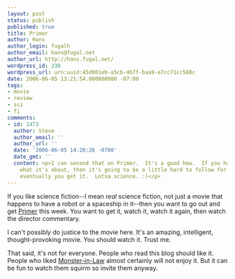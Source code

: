 ```yaml
---
layout: post
status: publish
published: true
title: Primer
author: Hans
author_login: fugalh
author_email: hans@fugal.net
author_url: http://hans.fugal.net/
wordpress_id: 338
wordpress_url: urn:uuid:45d001eb-a5cb-4b7f-baa9-e7cc71cc588c
date: 2006-06-05 13:21:54.000000000 -07:00
tags:
- movie
- review
- sci
- fi
comments:
- id: 1473
  author: Steve
  author_email: ''
  author_url: ''
  date: '2006-06-05 14:20:26 -0700'
  date_gmt: ''
  content: <p>I can second that on Primer.  It's a good how.  If you have *no* idea
    what it's about, then it's going to be a little hard to follow for a while, but
    eventually you get it.  Lotsa science. :)</p>
---
```

<p>If you like science fiction--I mean <em>real</em> science fiction, not just a movie
that happens to have a robot or a spaceship in it--then you want to go out and
get <a href="http://www.imdb.com/title/tt0390384/">Primer</a> this week. You want to get
it, watch it, watch it again, then watch the director commentary.</p>

<p>I can't possibly do justice to the movie here. It's an amazing, intelligent,
thought-provoking movie. You should watch it. Trust me.</p>

<p>That said, it's not for everyone. People who read this blog should like it.
People who liked <a href="http://www.imdb.com/title/tt0369735/">Monster-in-Law</a> almost
certainly will not enjoy it. But it can be fun to watch them squirm so invite
them anyway.</p>
